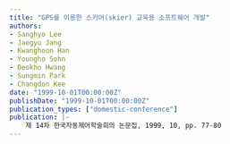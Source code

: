```yaml
---
title: "GPS를 이용한 스키어(skier) 교육용 소프트웨어 개발"
authors:
- Sanghyo Lee
- Jaegyu Jang
- Kwanghoon Han
- Youngho Sohn
- Deokho Hwang
- Sungmin Park
- Changdon Kee
date: "1999-10-01T00:00:00Z"
publishDate: "1999-10-01T00:00:00Z"
publication_types: ["domestic-conference"]
publication: |-
    제 14차 한국자동제어학술회의 논문집, 1999, 10, pp. 77-80
---
```

